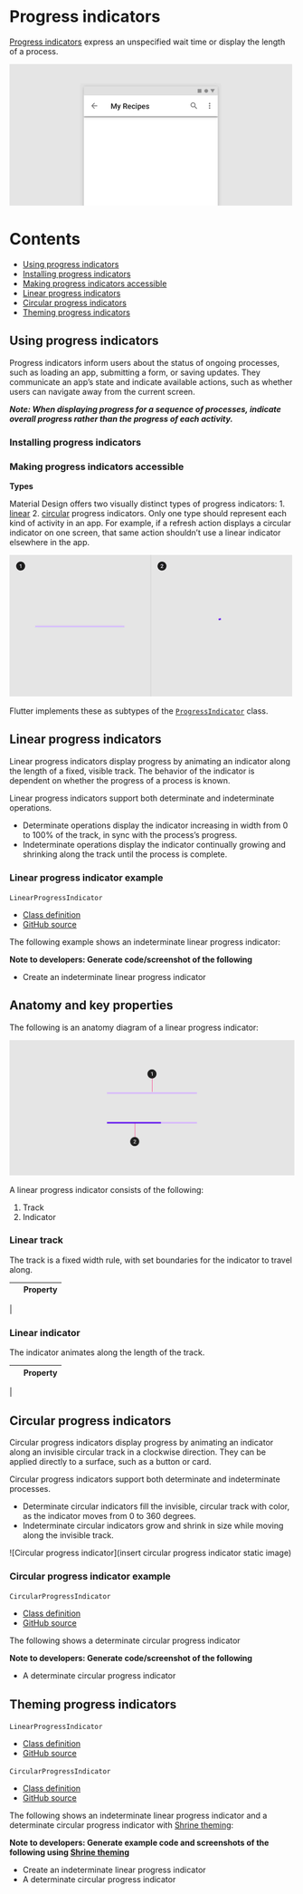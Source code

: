 <!--docs:
title: "Material progress indicators"
layout: detail
section: components
excerpt: "Progress indicators express an unspecified wait time or display the length of a process."
iconId: 
path: /catalog/material-progress-indicators/
-->

# Progress indicators

[Progress indicators](https://material.io/components/progress-indicators) express an unspecified wait time or display the length of a process.


![Progress indicator hero](assets/hero-1.gif)

# Contents

* [Using progress indicators](#using-progress-indicators)
* [Installing progress indicators](#installing-progress-indicators)
* [Making progress indicators accessible](#making-progress-indicators-accessible)
* [Linear progress indicators](#linear-progress-indicators)
* [Circular progress indicators](#circular-progress-indicators)
* [Theming progress indicators](#theming-progress-indicators)

## Using progress indicators

Progress indicators inform users about the status of ongoing processes, such as loading an app, submitting a form, or saving updates. They communicate an app’s state and indicate available actions, such as whether users can navigate away from the current screen.



_**Note: When displaying progress for a sequence of processes, indicate overall progress rather than the progress of each activity.**_

### Installing progress indicators

### Making progress indicators accessible

**Types**

Material Design offers two visually distinct types of progress indicators:  1. [linear](#linear-progress-indicators) 2. [circular](#circular-progress-indicators) progress indicators. Only one type should represent each kind of activity in an app. For example, if a refresh action displays a circular indicator on one screen, that same action shouldn’t use a linear indicator elsewhere in the app.

![Composite image of progress indicator types](assets/composite-1.gif)

Flutter implements these as subtypes of the [`ProgressIndicator`](https://api.flutter.dev/flutter/material/ProgressIndicator-class.html) class.

## Linear progress indicators

Linear progress indicators display progress by animating an indicator along the length of a fixed, visible track. The behavior of the indicator is dependent on whether the progress of a process is known.


Linear progress indicators support both determinate and indeterminate operations.
* Determinate operations display the indicator increasing in width from 0 to 100% of the track, in sync with the process’s progress.
* Indeterminate operations display the indicator continually growing and shrinking along the track until the process is complete.


### Linear progress indicator example



`LinearProgressIndicator`
* [Class definition](https://api.flutter.dev/flutter/material/LinearProgressIndicator-class.html)
* [GitHub source](https://github.com/flutter/flutter/blob/master/packages/flutter/lib/src/material/progress_indicator.dart)

The following example shows an indeterminate linear progress indicator:

**Note to developers: Generate code/screenshot of the following**
* Create an indeterminate linear progress indicator



## Anatomy and key properties

The following is an anatomy diagram of a linear progress indicator:

![Linear progress indicator anatomy](assets/LinearProgress_anatomy.png)

A linear progress indicator consists of the following:
1. Track
2. Indicator

### Linear track
The track is a fixed width rule, with set boundaries for the indicator to travel along.

&nbsp;         | Property
-------------- | ------------------------ 
 | 

### Linear indicator
The indicator animates along the length of the track.

&nbsp;         | Property
-------------- | ------------------------ 
 | 

## Circular progress indicators

Circular progress indicators display progress by animating an indicator along an invisible circular track in a clockwise direction. They can be applied directly to a surface, such as a button or card.


Circular progress indicators support both determinate and indeterminate processes.
* Determinate circular indicators fill the invisible, circular track with color, as the indicator moves from 0 to 360 degrees.
* Indeterminate circular indicators grow and shrink in size while moving along the invisible track.

![Circular progress indicator](insert circular progress indicator static image)

### Circular progress indicator example


`CircularProgressIndicator`
* [Class definition](https://api.flutter.dev/flutter/material/CircularProgressIndicator-class.html)
* [GitHub source](https://github.com/flutter/flutter/blob/master/packages/flutter/lib/src/material/progress_indicator.dart)

The following shows a determinate circular progress indicator

**Note to developers: Generate code/screenshot of the following**
* A determinate circular progress indicator

## Theming progress indicators

`LinearProgressIndicator`
* [Class definition](https://api.flutter.dev/flutter/material/LinearProgressIndicator-class.html)
* [GitHub source](https://github.com/flutter/flutter/blob/master/packages/flutter/lib/src/material/progress_indicator.dart)


`CircularProgressIndicator`
* [Class definition](https://api.flutter.dev/flutter/material/CircularProgressIndicator-class.html)
* [GitHub source](https://github.com/flutter/flutter/blob/master/packages/flutter/lib/src/material/progress_indicator.dart)


The following shows an indeterminate linear progress indicator and a determinate circular progress indicator with [Shrine theming](https://material.io/design/material-studies/shrine.html):

**Note to developers: Generate example code and screenshots of the following using [Shrine theming](https://material.io/design/material-studies/shrine.html)**
* Create an indeterminate linear progress indicator
* A determinate circular progress indicator

